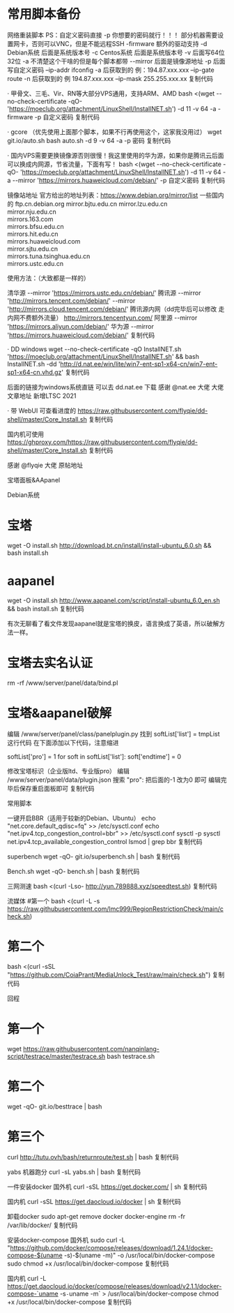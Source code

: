# 常用脚本备份
网络重装脚本
PS：自定义密码直接 -p 你想要的密码就行！！！
部分机器需要设置网卡，否则可以VNC，但是不能远程SSH
-firmware                额外的驱动支持
-d                        Debian系统 后面是系统版本号
-c                        Centos系统 后面是系统版本号
-v                         后面写64位 32位
-a                        不清楚这个干啥的但是每个脚本都带
--mirror                后面是镜像源地址
-p                        后面写自定义密码
–ip-addr                 ifconfig -a 后获取到的 例：194.87.xxx.xxx
–ip-gate                 route -n    后获取到的 例   194.87.xxx.xxx
–ip-mask                 255.255.xxx.xx
复制代码


· 甲骨文、三毛、Vir、RN等大部分VPS通用，支持ARM、AMD
bash <(wget --no-check-certificate -qO- 'https://moeclub.org/attachment/LinuxShell/InstallNET.sh') -d 11 -v 64 -a -firmware -p 自定义密码
复制代码

· gcore （优先使用上面那个脚本，如果不行再使用这个，这家我没用过）
wget git.io/auto.sh
bash auto.sh -d 9 -v 64 -a -p 密码
复制代码

· 国内VPS需要更换镜像源否则很慢！我这里使用的华为源，如果你是腾讯云后面可以换成内网源，节省流量，下面有写！
bash <(wget --no-check-certificate -qO- 'https://moeclub.org/attachment/LinuxShell/InstallNET.sh') -d 11 -v 64 -a --mirror 'https://mirrors.huaweicloud.com/debian/' -p 自定义密码
复制代码

镜像站地址
官方给出的地址列表：https://www.debian.org/mirror/list
一些国内的
ftp.cn.debian.org
mirror.bjtu.edu.cn
mirror.lzu.edu.cn       
mirror.nju.edu.cn       
mirrors.163.com       
mirrors.bfsu.edu.cn       
mirrors.hit.edu.cn       
mirrors.huaweicloud.com       
mirror.sjtu.edu.cn       
mirrors.tuna.tsinghua.edu.cn       
mirrors.ustc.edu.cn       

使用方法：（大致都是一样的）

清华源
--mirror 'https://mirrors.ustc.edu.cn/debian/'
腾讯源
--mirror 'http://mirrors.tencent.com/debian/'
--mirror 'http://mirrors.cloud.tencent.com/debian/'
腾讯源内网（dd完毕后可以修改 走内网不费额外流量）
http://mirrors.tencentyun.com/
阿里源
--mirror 'https://mirrors.aliyun.com/debian/'
华为源
--mirror 'https://mirrors.huaweicloud.com/debian/'
复制代码


· DD windows
wget --no-check-certificate -qO InstallNET.sh 'https://moeclub.org/attachment/LinuxShell/InstallNET.sh' && bash InstallNET.sh -dd 'http://d.nat.ee/win/lite/win7-ent-sp1-x64-cn/win7-ent-sp1-x64-cn.vhd.gz'
复制代码

后面的链接为windows系统直链 可以去 dd.nat.ee 下载 感谢 @nat.ee  大佬 大佬文章地址 新增LTSC 2021


· 带 WebUI 可查看进度的
https://raw.githubusercontent.com/flyqie/dd-shell/master/Core_Install.sh
复制代码

国内机可使用
https://ghproxy.com/https://raw.githubusercontent.com/flyqie/dd-shell/master/Core_Install.sh
复制代码

感谢 @flyqie  大佬 原帖地址



宝塔面板&AApanel

Debian系统
# 宝塔
wget -O install.sh http://download.bt.cn/install/install-ubuntu_6.0.sh && bash install.sh

# aapanel
wget -O install.sh http://www.aapanel.com/script/install-ubuntu_6.0_en.sh && bash install.sh
复制代码


有次无聊看了看文件发现aapanel就是宝塔的换皮，语言换成了英语，所以破解方法一样。
# 宝塔去实名认证
rm -rf /www/server/panel/data/bind.pl

# 宝塔&aapanel破解
编辑 /www/server/panel/class/panelplugin.py
找到 softList['list'] = tmpList 这行代码
在下面添加以下代码，注意缩进

softList['pro'] = 1
for soft in softList['list']:
soft['endtime'] = 0

修改宝塔标识（企业版ltd、专业版pro）
编辑 /www/server/panel/data/plugin.json
搜索 "pro": 把后面的-1 改为0 即可
编辑完毕后保存重启面板即可
复制代码


常用脚本

一键开启BBR（适用于较新的Debian、Ubuntu）
echo "net.core.default_qdisc=fq" >> /etc/sysctl.conf
echo "net.ipv4.tcp_congestion_control=bbr" >> /etc/sysctl.conf
sysctl -p
sysctl net.ipv4.tcp_available_congestion_control
lsmod | grep bbr
复制代码


superbench
wget -qO- git.io/superbench.sh | bash
复制代码


Bench.sh
wget -qO- bench.sh | bash
复制代码


三网测速
bash <(curl -Lso- http://yun.789888.xyz/speedtest.sh)
复制代码


流媒体
#第一个
bash <(curl -L -s https://raw.githubusercontent.com/lmc999/RegionRestrictionCheck/main/check.sh)

# 第二个
bash <(curl -sSL "https://github.com/CoiaPrant/MediaUnlock_Test/raw/main/check.sh")
复制代码


回程
# 第一个
wget https://raw.githubusercontent.com/nanqinlang-script/testrace/master/testrace.sh
bash testrace.sh

# 第二个
wget -qO- git.io/besttrace | bash

# 第三个
curl http://tutu.ovh/bash/returnroute/test.sh | bash
复制代码


yabs 机器跑分
curl -sL yabs.sh | bash
复制代码


一件安装docker
国外机
curl -sSL https://get.docker.com/ | sh
复制代码

国内机
curl -sSL https://get.daocloud.io/docker | sh
复制代码

卸载docker
sudo apt-get remove docker docker-engine
rm -fr /var/lib/docker/
复制代码

安装docker-compose
国外机
sudo curl -L "https://github.com/docker/compose/releases/download/1.24.1/docker-compose-$(uname -s)-$(uname -m)" -o /usr/local/bin/docker-compose
sudo chmod +x /usr/local/bin/docker-compose
复制代码

国内机
curl -L https://get.daocloud.io/docker/compose/releases/download/v2.1.1/docker-compose-`uname -s`-`uname -m` > /usr/local/bin/docker-compose
chmod +x /usr/local/bin/docker-compose
复制代码
